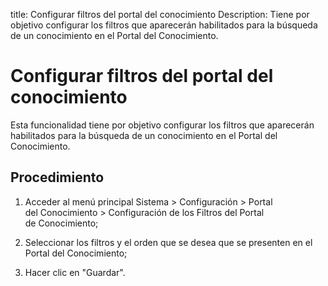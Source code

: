 title: Configurar filtros del portal del conocimiento
Description: Tiene por objetivo configurar los filtros que aparecerán habilitados para la búsqueda de un conocimiento en el Portal del Conocimiento.
# Configurar filtros del portal del conocimiento

Esta funcionalidad tiene por objetivo configurar los filtros que aparecerán habilitados para la búsqueda de un conocimiento en el Portal del Conocimiento.

Procedimiento
-------------

1.  Acceder al menú principal Sistema \> Configuración \> Portal
    del Conocimiento \> Configuración de los Filtros del Portal de Conocimiento;

2.  Seleccionar los filtros y el orden que se desea que se presenten en el
    Portal del Conocimiento;

3.  Hacer clic en "Guardar".

<!-- !!! tip "About"

    <b>Product/Version:</b> CITSmart | 8.00 &nbsp;&nbsp;
    <b>Updated:</b>01/28/2021 – Larissa Lourenço
